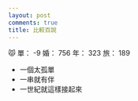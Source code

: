 ```yaml
---
layout: post
comments: true
title: 比較百說
---
```


:pouting_cat: 單： -9 婚： 756 年： 323 旅： 189

- 一個太孤單
- 一串就有伴
- 一世紀就這樣接起來

